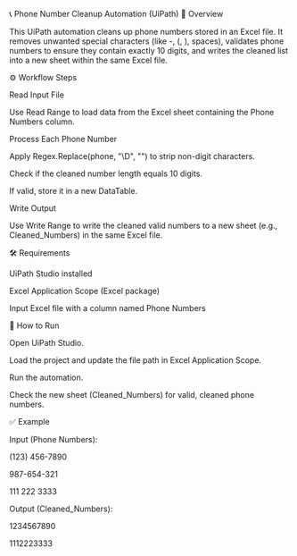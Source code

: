 📞 Phone Number Cleanup Automation (UiPath)
📌 Overview

This UiPath automation cleans up phone numbers stored in an Excel file. It removes unwanted special characters (like -, (, ), spaces), validates phone numbers to ensure they contain exactly 10 digits, and writes the cleaned list into a new sheet within the same Excel file.

⚙️ Workflow Steps

Read Input File

Use Read Range to load data from the Excel sheet containing the Phone Numbers column.

Process Each Phone Number

Apply Regex.Replace(phone, "\D", "") to strip non-digit characters.

Check if the cleaned number length equals 10 digits.

If valid, store it in a new DataTable.

Write Output

Use Write Range to write the cleaned valid numbers to a new sheet (e.g., Cleaned_Numbers) in the same Excel file.

🛠 Requirements

UiPath Studio installed

Excel Application Scope (Excel package)

Input Excel file with a column named Phone Numbers

🚀 How to Run

Open UiPath Studio.

Load the project and update the file path in Excel Application Scope.

Run the automation.

Check the new sheet (Cleaned_Numbers) for valid, cleaned phone numbers.

✅ Example

Input (Phone Numbers):

(123) 456-7890

987-654-321

111 222 3333

Output (Cleaned_Numbers):

1234567890

1112223333
